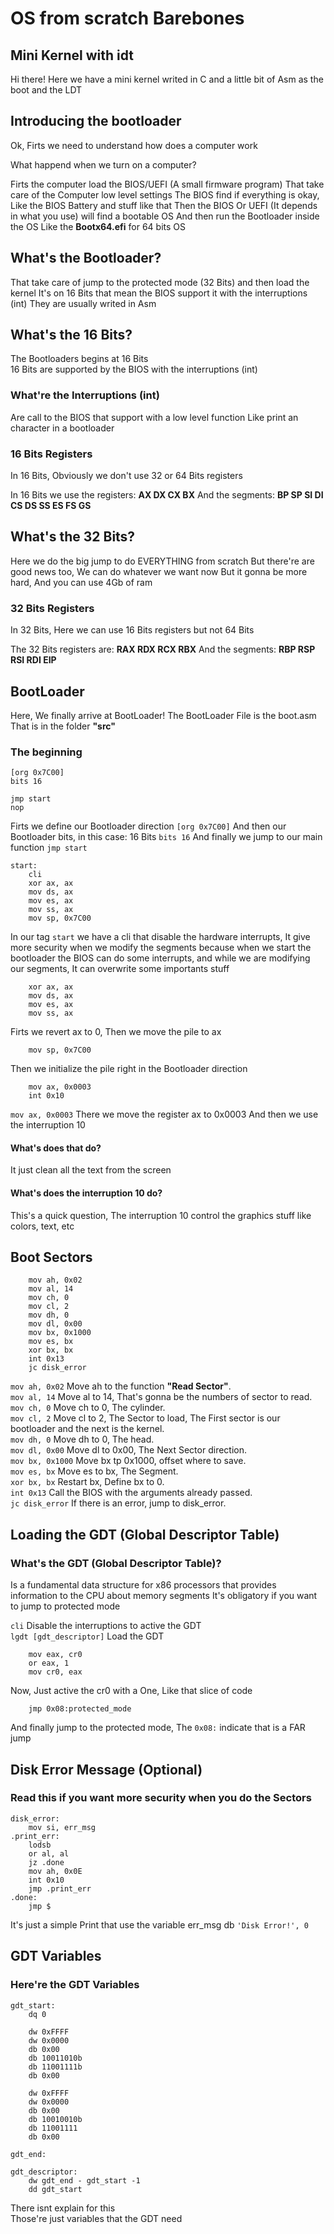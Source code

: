 # OS from scratch Barebones
## Mini Kernel with idt

Hi there!
Here we have a mini kernel writed in C and a little bit of Asm as the boot and the LDT

## Introducing the bootloader

Ok, Firts we need to understand how does a computer work

What happend when we turn on a computer?

Firts the computer load the BIOS/UEFI (A small firmware program) That take care of the Computer low level settings
The BIOS find if everything is okay, Like the BIOS Battery and stuff like that
Then the BIOS Or UEFI (It depends in what you use) will find a bootable OS
And then run the Bootloader inside the OS
Like the **Bootx64.efi** for 64 bits OS

## What's the Bootloader?

That take care of jump to the protected mode (32 Bits) and then load the kernel
It's on 16 Bits that mean the BIOS support it with the interruptions (int)
They are usually writed in Asm

## What's the 16 Bits?

The Bootloaders begins at 16 Bits  
16 Bits are supported by the BIOS with the interruptions (int)
### What're the Interruptions (int)
Are call to the BIOS that support with a low level function
Like print an character in a bootloader

### 16 Bits Registers
In 16 Bits, Obviously we don't use 32 or 64 Bits registers  

In 16 Bits we use the registers: **AX DX CX BX**
And the segments: **BP SP SI DI CS DS SS ES FS GS**

## What's the 32 Bits?

Here we do the big jump to do EVERYTHING from scratch
But there're are good news too, We can do whatever we want now
But it gonna be more hard, And you can use 4Gb of ram

### 32 Bits Registers
In 32 Bits, Here we can use 16 Bits registers but not 64 Bits

The 32 Bits registers are: **RAX RDX RCX RBX**
And the segments: **RBP RSP RSI RDI EIP**

## BootLoader

Here, We finally arrive at BootLoader!
The BootLoader File is the boot.asm
That is in the folder **"src"**

### The beginning

``` Assembly
[org 0x7C00]
bits 16

jmp start
nop
```

Firts we define our Bootloader direction `[org 0x7C00]`
And then our Bootloader bits, in this case: 16 Bits `bits 16`
And finally we jump to our main function `jmp start`

``` Assembly
start:
    cli
    xor ax, ax
    mov ds, ax
    mov es, ax
    mov ss, ax
    mov sp, 0x7C00
```

In our tag `start` we have a cli that disable the hardware interrupts,
It give more security when we modify the segments
because when we start the bootloader the BIOS can do some interrupts, and while we are modifying
our segments, It can overwrite some importants stuff

``` Assembly
    xor ax, ax
    mov ds, ax
    mov es, ax
    mov ss, ax
```

Firts we revert ax to 0, Then we move the pile to ax

``` Assembly
    mov sp, 0x7C00
```

Then we initialize the pile right in the Bootloader direction

``` Assembly
    mov ax, 0x0003
    int 0x10
```

`mov ax, 0x0003` There we move the register ax to 0x0003
And then we use the interruption 10

#### What's does that do?
It just clean all the text from the screen

#### What's does the interruption 10 do?
This's a quick question, The interruption 10 control the graphics stuff like colors, text, etc

## Boot Sectors

``` Assembly
    mov ah, 0x02
    mov al, 14
    mov ch, 0
    mov cl, 2
    mov dh, 0
    mov dl, 0x00
    mov bx, 0x1000
    mov es, bx
    xor bx, bx
    int 0x13
    jc disk_error
```
`mov ah, 0x02` Move ah to the function **"Read Sector"**.  
`mov al, 14` Move al to 14, That's gonna be the numbers of sector to read.  
`mov ch, 0` Move ch to 0, The cylinder.  
`mov cl, 2` Move cl to 2, The Sector to load, The First sector is our bootloader and the next is the kernel.  
`mov dh, 0` Move dh to 0, The head.  
`mov dl, 0x00` Move dl to 0x00, The Next Sector direction.  
`mov bx, 0x1000` Move bx tp 0x1000, offset where to save.  
`mov es, bx` Move es to bx, The Segment.  
`xor bx, bx` Restart bx, Define bx to 0.  
`int 0x13` Call the BIOS with the arguments already passed.  
`jc disk_error` If there is an error, jump to disk_error.  

## Loading the GDT (Global Descriptor Table)
### What's the GDT (Global Descriptor Table)?
Is a fundamental data structure for x86 processors that provides information to the CPU about memory segments
It's obligatory if you want to jump to protected mode

`cli` Disable the interruptions to active the GDT  
`lgdt [gdt_descriptor]` Load the GDT

``` Assembly
    mov eax, cr0
    or eax, 1
    mov cr0, eax
```

Now, Just active the cr0 with a One, Like that slice of code

``` Assembly
    jmp 0x08:protected_mode
```

And finally jump to the protected mode, The `0x08:` indicate that is a FAR jump

## Disk Error Message (Optional)
### Read this if you want more security when you do the Sectors

``` Assembly
disk_error:
    mov si, err_msg
.print_err:
    lodsb
    or al, al
    jz .done
    mov ah, 0x0E
    int 0x10
    jmp .print_err
.done:
    jmp $
```

It's just a simple Print that use the variable err_msg db `'Disk Error!', 0`

## GDT Variables
### Here're the GDT Variables

``` Assembly
gdt_start:
    dq 0

    dw 0xFFFF
    dw 0x0000
    db 0x00
    db 10011010b
    db 11001111b
    db 0x00

    dw 0xFFFF
    dw 0x0000
    db 0x00
    db 10010010b
    db 11001111
    db 0x00

gdt_end:

gdt_descriptor:
    dw gdt_end - gdt_start -1
    dd gdt_start
```

There isnt explain for this  
Those're just variables that the GDT need